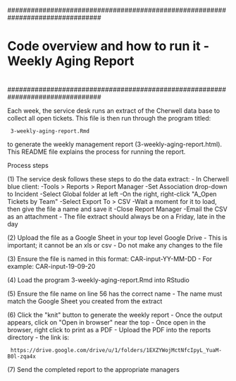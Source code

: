 ################################################################################
#
# Code overview and how to run it - Weekly Aging Report
#
################################################################################

Each week, the service desk runs an extract of the Cherwell data base to collect
all open tickets. This file is then run through the program titled:

     3-weekly-aging-report.Rmd
     
to generate the weekly management report (3-weekly-aging-report.html). This 
README file explains the process for running the report.

Process steps

(1) The service desk follows these steps to do the data extract:
     - In Cherwell blue client:
          -Tools > Reports > Report Manager
          -Set Association drop-down to Incident
          -Select Global folder at left
          -On the right, right-click "A_Open Tickets by Team"
          -Select Export To > CSV
          -Wait a moment for it to load, then give the file a name and save it
          -Close Report Manager
          -Email the CSV as an attachment
     - The file extract should always be on a Friday, late in the day

(2) Upload the file as a Google Sheet in your top level Google Drive
     - This is important; it cannot be an xls or csv
     - Do not make any changes to the file

(3) Ensure the file is named in this format: CAR-input-YY-MM-DD
     - For example: CAR-input-19-09-20
     
(4) Load the program 3-weekly-aging-report.Rmd into RStudio

(5) Ensure the file name on line 56 has the correct name
     - The name must match the Google Sheet you created from the extract

(6) Click the "knit" button to generate the weekly report
     - Once the output appears, click on "Open in browser" near the top
     - Once open in the browser, right click to print as a PDF
     - Upload the PDF into the reports directory - the link is:
     
     https://drive.google.com/drive/u/1/folders/1EXZYWojMctNfcIpyL_YuaM-B0l-zqa4x
     
(7) Send the completed report to the appropriate managers

